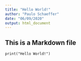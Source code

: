 ```yaml
---
title: "Hello World!"
author: "Paulo Schaeffer"
date: "06/09/2020"
output: html_document
---
```



## This is a Markdown file

```{r}
print("Hello World!")
```